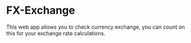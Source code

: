 # FX-Exchange
This web app allows you to check currency exchange, you can count on this for your exchange rate calculations. 
